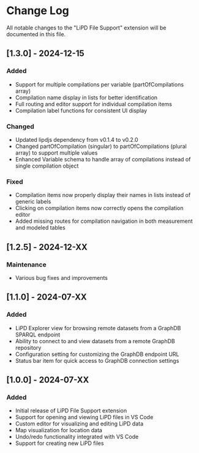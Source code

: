 # Change Log

All notable changes to the "LiPD File Support" extension will be documented in this file.

## [1.3.0] - 2024-12-15

### Added
- Support for multiple compilations per variable (partOfCompilations array)
- Compilation name display in lists for better identification
- Full routing and editor support for individual compilation items
- Compilation label functions for consistent UI display

### Changed
- Updated lipdjs dependency from v0.1.4 to v0.2.0
- Changed partOfCompilation (singular) to partOfCompilations (plural array) to support multiple values
- Enhanced Variable schema to handle array of compilations instead of single compilation object

### Fixed
- Compilation items now properly display their names in lists instead of generic labels
- Clicking on compilation items now correctly opens the compilation editor
- Added missing routes for compilation navigation in both measurement and modeled tables

## [1.2.5] - 2024-12-XX

### Maintenance
- Various bug fixes and improvements

## [1.1.0] - 2024-07-XX

### Added
- LiPD Explorer view for browsing remote datasets from a GraphDB SPARQL endpoint
- Ability to connect to and view datasets from a remote GraphDB repository
- Configuration setting for customizing the GraphDB endpoint URL
- Status bar item for quick access to GraphDB connection settings

## [1.0.0] - 2024-07-XX

### Added
- Initial release of LiPD File Support extension
- Support for opening and viewing LiPD files in VS Code
- Custom editor for visualizing and editing LiPD data
- Map visualization for location data
- Undo/redo functionality integrated with VS Code
- Support for creating new LiPD files 